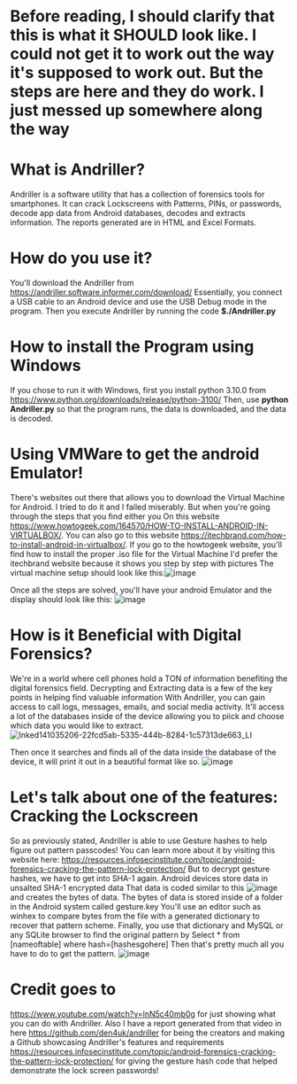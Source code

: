 # Before reading, I should clarify that this is what it SHOULD look like. I could not get it to work out the way it's supposed to work out. But the steps are here and they do work. I just messed up somewhere along the way
# What is Andriller?
Andriller is a software utility that has a collection of forensics tools for smartphones. It can crack Lockscreens with Patterns, PINs, or passwords, decode app data from Android databases, decodes and extracts information. The reports generated are in HTML and Excel Formats.
# How do you use it?
You'll download the Andriller from https://andriller.software.informer.com/download/
Essentially, you connect a USB cable to an Android device and use the USB Debug mode in the program. Then you execute Andriller by running the code **$./Andriller.py**

# How to install the Program using Windows
If you chose to run it with Windows, first you install python 3.10.0 from https://www.python.org/downloads/release/python-3100/
Then, use **python Andriller.py** so that the program runs, the data is downloaded, and the data is decoded.
# Using VMWare to get the android Emulator!
There's websites out there that allows you to download the Virtual Machine for Android. I tried to do it and I failed miserably. 
But when you're going through the steps that you find either you 
On this website https://www.howtogeek.com/164570/HOW-TO-INSTALL-ANDROID-IN-VIRTUALBOX/.
You can also go to this website https://itechbrand.com/how-to-install-android-in-virtualbox/.
If you go to the howtogeek website, you'll find how to install the proper .iso file for the Virtual Machine
I'd prefer the itechbrand website because it shows you step by step with pictures
The virtual machine setup should look like this:![image](https://user-images.githubusercontent.com/69910906/141039454-93a3a7fd-90f4-428c-ab04-fa74d211f56f.png)

Once all the steps are solved, you'll have your android Emulator and the display should look like this:
![image](https://user-images.githubusercontent.com/69910906/141038420-f4d31c69-b4b0-4691-bb9b-1acaab075a1e.png)
# How is it Beneficial with Digital Forensics?
We're in a world where cell phones hold a TON of information benefiting the digital forensics field.
Decrypting and Extracting data is a few of the key points in helping find valuable information
With Andriller, you can gain access to call logs, messages, emails, and social media activity.
It'll access a lot of the databases inside of the device allowing you to piick and choose which data you would like to extract.
![Inked141035206-22fcd5ab-5335-444b-8284-1c57313de663_LI](https://user-images.githubusercontent.com/69910906/141134760-cd676dd0-eb0d-4d08-8941-bbb3d76fbe87.jpg)

Then once it searches and finds all of the data inside the database of the device, it will print it out in a beautiful format like so.
![image](https://user-images.githubusercontent.com/69910906/141051652-7d16513e-7bfc-4a0c-864d-97787025654a.png)
# Let's talk about one of the features: Cracking the Lockscreen
So as previously stated, Andriller is able to use Gesture hashes to help figure out pattern passcodes!
You can learn more about it by visiting this website here: https://resources.infosecinstitute.com/topic/android-forensics-cracking-the-pattern-lock-protection/
But to decrypt gesture hashes, we have to get into SHA-1 again. Android devices store data in unsalted SHA-1 encrypted data
That data is coded similar to this ![image](https://user-images.githubusercontent.com/69910906/141120460-b4eb58c2-4f6d-4204-9147-a5773f6a37aa.png)
and creates the bytes of data.
The bytes of data is stored inside of a folder in the Android system called gesture.key
You'll use an editor such as winhex to compare bytes from the file with a generated dictionary to recover that pattern scheme.
Finally, you use that dictionary and MySQL or any SQLite browser to find the original pattern by Select * from [nameoftable] where hash=[hashesgohere]
Then that's pretty much all you have to do to get the pattern.
![image](https://user-images.githubusercontent.com/69910906/141132828-c5ffaeca-50e3-4b2b-a593-b3c5faf69c2f.png)


# Credit goes to
https://www.youtube.com/watch?v=lnN5c40mb0g for just showing what you can do with Andriller. Also I have a report generated from that video in here
https://github.com/den4uk/andriller for being the creators and making a Github showcasing Andriller's features and requirements
https://resources.infosecinstitute.com/topic/android-forensics-cracking-the-pattern-lock-protection/ for giving the gesture hash code that helped demonstrate the lock screen passwords!
